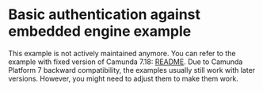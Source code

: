Basic authentication against embedded engine example
======================================================

This example is not actively maintained anymore. You can refer to the example with fixed version of Camunda 7.18:
[README](https://github.com/camunda/camunda-bpm-examples/blob/7.18/authentication/basic/README.md).
Due to Camunda Platform 7 backward compatibility, the examples usually still work with later versions. However, you
might need to adjust them to make them work.
